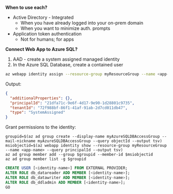 **When to use each?**
- Active Directory - Integrated
    - When you have already logged into your on-prem domain
    - When you want to minimize auth. prompts
- Application token authentication
    - Not for humans; for apps


**Connect Web App to Azure SQL?** 
1. AAD - create a system assigned managed identity
2. In the Azure SQL Database, create a contained user

```bash
az webapp identity assign --resource-group myResourceGroup --name <app-name>
```

Output:
```json
{
  "additionalProperties": {},
  "principalId": "21dfa71c-9e6f-4d17-9e90-1d28801c9735",
  "tenantId": "72f988bf-86f1-41af-91ab-2d7cd011db47",
  "type": "SystemAssigned"
}
```

Grant permissions to the identity:
```shell
groupid=$(az ad group create --display-name myAzureSQLDBAccessGroup --mail-nickname myAzureSQLDBAccessGroup --query objectId --output tsv)
msiobjectid=$(az webapp identity show --resource-group myResourceGroup --name <app-name> --query principalId --output tsv)
az ad group member add --group $groupid --member-id $msiobjectid
az ad group member list -g $groupid
```

```sql
CREATE USER [<identity-name>] FROM EXTERNAL PROVIDER;
ALTER ROLE db_datareader ADD MEMBER [<identity-name>];
ALTER ROLE db_datawriter ADD MEMBER [<identity-name>];
ALTER ROLE db_ddladmin ADD MEMBER [<identity-name>];
GO
```


